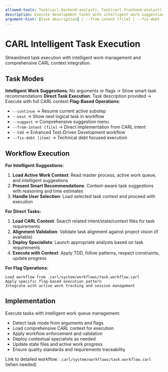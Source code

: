 ```yaml
---
allowed-tools: Task(carl-backend-analyst), Task(carl-frontend-analyst), Task(carl-architecture-analyst), Task(carl-requirements-analyst), Task(carl-debt-analyst), Read, Write, Edit, MultiEdit, Bash, Glob, Grep
description: Execute development tasks with intelligent work suggestions and comprehensive CARL context integration
argument-hint: [task description] | --from-intent [file] | --fix-debt [item] | --tdd | --continue | --next | --suggest
---
```


# CARL Intelligent Task Execution

Streamlined task execution with intelligent work management and comprehensive CARL context integration.

## Task Modes

**Intelligent Work Suggestions**: No arguments or flags → Show smart task recommendations
**Direct Task Execution**: Task description provided → Execute with full CARL context
**Flag-Based Operations**: 
- `--continue` → Resume current active substep
- `--next` → Show next logical task in workflow
- `--suggest` → Comprehensive suggestion menu
- `--from-intent [file]` → Direct implementation from CARL intent
- `--tdd` → Enhanced Test-Driven Development workflow
- `--fix-debt [item]` → Technical debt focused execution

## Workflow Execution

**For Intelligent Suggestions:**
1. **Load Active Work Context**: Read master process, active work queue, and intelligent suggestions
2. **Present Smart Recommendations**: Context-aware task suggestions with reasoning and time estimates
3. **Handle User Selection**: Load selected task context and proceed with execution

**For Direct Tasks:**
1. **Load CARL Context**: Search related intent/state/context files for task requirements
2. **Alignment Validation**: Validate task alignment against project vision (if available)
3. **Deploy Specialists**: Launch appropriate analysts based on task requirements
4. **Execute with Context**: Apply TDD, follow patterns, respect constraints, update progress

**For Flag Operations:**
```
Load workflow from .carl/system/workflows/task.workflow.carl
Apply specific flag-based execution pattern
Integrate with active work tracking and session management
```

## Implementation

Execute tasks with intelligent work queue management:
- Detect task mode from arguments and flags
- Load comprehensive CARL context for execution
- Apply workflow enforcement and validation
- Deploy contextual specialists as needed
- Update state files and active work progress
- Ensure quality standards and requirements traceability

Link to detailed workflow: `.carl/system/workflows/task.workflow.carl` (when needed)